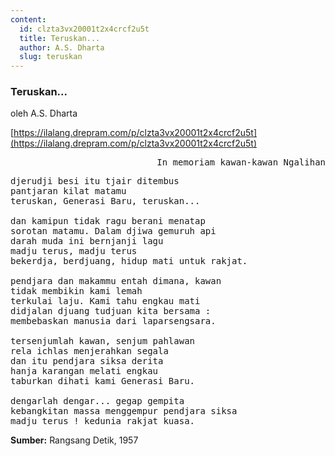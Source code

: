 ```yaml
---
content:
  id: clzta3vx20001t2x4crcf2u5t
  title: Teruskan...
  author: A.S. Dharta
  slug: teruskan
---
```

### Teruskan...

oleh A.S. Dharta

[https://ilalang.drepram.com/p/clzta3vx20001t2x4crcf2u5t](https://ilalang.drepram.com/p/clzta3vx20001t2x4crcf2u5t)

<pre align="right">
In memoriam kawan-kawan Ngalihan
</pre>

<pre>
djerudji besi itu tjair ditembus
pantjaran kilat matamu
teruskan, Generasi Baru, teruskan...

dan kamipun tidak ragu berani menatap
sorotan matamu. Dalam djiwa gemuruh api
darah muda ini bernjanji lagu
madju terus, madju terus
bekerdja, berdjuang, hidup mati untuk rakjat.

pendjara dan makammu entah dimana, kawan
tidak membikin kami lemah
terkulai laju. Kami tahu engkau mati
didjalan djuang tudjuan kita bersama :
membebaskan manusia dari laparsengsara.

tersenjumlah kawan, senjum pahlawan
rela ichlas menjerahkan segala
dan itu pendjara siksa derita
hanja karangan melati engkau
taburkan dihati kami Generasi Baru.

dengarlah dengar... gegap gempita
kebangkitan massa menggempur pendjara siksa
madju terus ! kedunia rakjat kuasa.
</pre>

**Sumber:** Rangsang Detik, 1957
